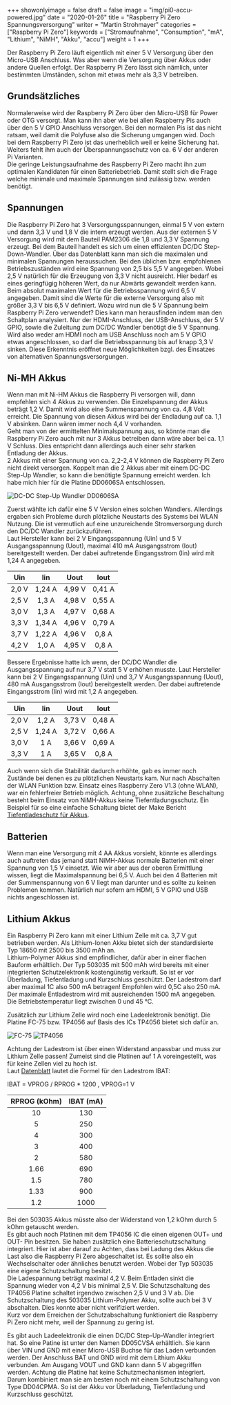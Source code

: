 ﻿+++
showonlyimage = false
draft = false
image = "img/pi0-accu-powered.jpg"
date = "2020-01-26"
title = "Raspberry Pi Zero Spannungsversorgung"
writer = "Martin Strohmayer"
categories = ["Raspberry Pi Zero"] 
keywords = ["Stromaufnahme", "Consumption", "mA", "Lithium", "NiMH", "Akku", "accu"]
weight = 1
+++


Der Raspberry Pi Zero läuft eigentlich mit einer 5 V Versorgung über den Micro-USB Anschluss. Was aber wenn die Versorgung über Akkus oder andere Quellen erfolgt. Der Raspberry Pi Zero lässt sich nämlich, unter bestimmten Umständen, schon mit etwas mehr als 3,3 V betreiben.
<!--more-->

## Grundsätzliches

Normalerweise wird der Raspberry Pi Zero über den Micro-USB für Power oder OTG versorgt. Man kann ihn aber wie bei allen Raspberry Pis auch über den 5 V GPIO Anschluss versorgen. Bei den normalen Pis ist das nicht ratsam, weil damit die Polyfuse also die Sicherung umgangen wird. Doch bei dem Raspberry Pi Zero ist das unerheblich weil er keine Sicherung hat. Weiters fehlt ihm auch der Überspannungsschutz von ca. 6 V der anderen Pi Varianten.  
Die geringe Leistungsaufnahme des Raspberry Pi Zero macht ihn zum optimalen Kandidaten für einen Batteriebetrieb. Damit stellt sich die Frage welche minimale und maximale Spannungen sind zulässig bzw. werden benötigt. 


## Spannungen 

Die Raspberry Pi Zero hat 3 Versorgungsspannungen, einmal 5 V von extern und dann 3,3 V und 1,8 V die intern erzeugt werden. Aus der externen 5 V Versorgung wird mit dem Bauteil PAM2306 die 1,8 und 3,3 V Spannung erzeugt. Bei dem Bauteil handelt es sich um einen effizienten DC/DC Step-Down-Wandler. Über das Datenblatt kann man sich die maximalen und minimalen Spannungen heraussuchen. Bei den üblichen bzw. empfohlenen Betriebszuständen wird eine Spannung von 2,5 bis 5,5 V angegeben. Wobei 2,5 V natürlich für die Erzeugung von 3,3 V nicht ausreicht. Hier bedarf es eines geringfügig höheren Wert, da nur Abwärts gewandelt werden kann. Beim absolut maximalen Wert für die Betriebsspannung wird 6,5 V angegeben. Damit sind die Werte für die externe Versorgung also mit größer 3,3 V bis 6,5 V definiert. Wozu wird nun die 5 V Spannung beim Raspberry Pi Zero verwendet? Dies kann man herausfinden indem man den Schaltplan analysiert. Nur der HDMI-Anschluss, der USB-Anschluss, der 5 V GPIO, sowie die Zuleitung zum DC/DC Wandler benötigt die 5 V Spannung.  
Wird also weder am HDMI noch am USB Anschluss noch am 5 V GPIO etwas angeschlossen, so darf die Betriebsspannung bis auf knapp 3,3 V sinken. Diese Erkenntnis eröffnet neue Möglichkeiten bzgl. des Einsatzes von alternativen Spannungsversorgungen. 


## Ni-MH Akkus

Wenn man mit Ni-HM Akkus die Raspberry Pi versorgen will, dann empfehlen sich 4 Akkus zu verwenden. Die Einzelspannung der Akkus beträgt 1,2 V. Damit wird also eine Summenspannung von ca. 4,8 Volt erreicht. Die Spannung von diesen Akkus wird bei der Endladung auf ca. 1,1 V absinken. Dann wären immer noch 4,4 V vorhanden.  
Geht man von der ermittelten Minimalspannung aus, so könnte man die Raspberry Pi Zero auch mit nur 3 Akkus betreiben dann wäre aber bei ca. 1,1 V Schluss. Dies entspricht dann allerdings auch einer sehr starken Entladung der Akkus.  
2 Akkus mit einer Spannung von ca. 2,2-2,4 V können die Raspberry Pi Zero nicht direkt versorgen. Koppelt man die 2 Akkus aber mit einem DC-DC Step-Up Wandler, so kann die benötigte Spannung erreicht werden. Ich habe mich hier für die Platine DD0606SA entschlossen. 

![DC-DC Step-Up Wandler DD0606SA](../../img/DD0606SA.jpg)

Zuerst wählte ich dafür eine 5 V Version eines solchen Wandlers. Allerdings ergaben sich Probleme durch plötzliche Neustarts des Systems bei WLAN Nutzung. Die ist vermutlich auf eine unzureichende Stromversorgung durch den DC/DC Wandler zurückzuführen.  
Laut Hersteller kann bei 2 V Eingangsspannung (Uin) und 5 V Ausgangsspannung (Uout), maximal 410 mA Ausgangsstrom (Iout) bereitgestellt werden. Der dabei auftretende Eingangsstrom (Iin) wird mit 1,24 A angegeben.

|  Uin  |   Iin   |  Uout  |  Iout   |
|:-----:|:-------:|:------:|:-------:|
| 2,0 V | 1,24 A  | 4,99 V |  0,41 A |
| 2,5 V | 1,3 A   | 4,98 V |  0,55 A |
| 3,0 V | 1,3 A   | 4,97 V |  0,68 A |
| 3,3 V | 1,34 A  | 4,96 V |  0,79 A |
| 3,7 V | 1,22 A  | 4,96 V |  0,8 A  |
| 4,2 V | 1,0 A   | 4,95 V |  0,8 A  |


Bessere Ergebnisse hatte ich wenn, der DC/DC Wandler die Ausgangsspannung auf nur 3,7 V statt 5 V erhöhen musste. Laut Hersteller kann bei 2 V Eingangsspannung (Uin) und 3,7 V Ausgangsspannung (Uout), 480 mA Ausgangsstrom (Iout) bereitgestellt werden. Der dabei auftretende Eingangsstrom (Iin) wird mit 1,2 A angegeben.

|  Uin  |  Iin   |  Uout  |  Iout	  |
|:-----:|:------:|:------:|:-------:|
| 2,0 V | 1,2 A  | 3,73 V |  0,48 A |
| 2,5 V | 1,24 A | 3,72 V |  0,66 A |
| 3,0 V | 1 A    | 3,66 V |  0,69 A |
| 3,3 V | 1 A    | 3,65 V |  0,8 A  |


Auch wenn sich die Stabilität dadurch erhöhte, gab es immer noch Zustände bei denen es zu plötzlichen Neustarts kam. Nur nach Abschalten der WLAN Funktion bzw. Einsatz eines Raspberry Zero V1.3 (ohne WLAN), war ein fehlerfreier Betrieb möglich.
Achtung, ohne zusätzliche Beschaltung besteht beim Einsatz von NiMH-Akkus keine Tiefentladungsschutz. Ein Beispiel für so eine einfache Schaltung bietet der Make Bericht [Tiefentladeschutz für Akkus](https://www.heise.de/make/artikel/Tiefentladeschutz-fuer-Akkus-3276794.html).



## Batterien 
 
Wenn man eine Versorgung mit 4 AA Akkus vorsieht, könnte es allerdings auch auftreten das jemand statt NiMH-Akkus normale Batterien mit einer Spannung von 1,5 V einsetzt. Wie wir aber aus der oberen Ermittlung wissen, liegt die Maximalspannung bei 6,5 V. Auch bei den 4 Batterien mit der Summenspannung von 6 V liegt man darunter und es sollte zu keinen Problemen kommen. Natürlich nur sofern am HDMI, 5 V GPIO und USB nichts angeschlossen ist. 
  

## Lithium Akkus

Ein Raspberry Pi Zero kann mit einer Lithium Zelle mit ca. 3,7 V gut betrieben werden. Als Lithium-Ionen Akku bietet sich der standardisierte Typ 18650 mit 2500 bis 3500 mAh an.  
Lithium-Polymer Akkus sind empfindlicher, dafür aber in einer flachen Bauform erhältlich. Der Typ 503035 mit 500 mAh wird bereits mit einer integrierten Schutzelektronik kostengünstig verkauft. So ist er vor Überladung, Tiefentladung und Kurzschluss geschützt. Der Ladestrom darf aber maximal 1C also 500 mA betragen! Empfohlen wird 0,5C also 250 mA. Der maximale Entladestrom wird mit ausreichenden 1500 mA angegeben. Die Betriebstemperatur liegt zwischen 0 und 45 °C.

Zusätzlich zur Lithium Zelle wird noch eine Ladeelektronik benötigt. Die Platine FC-75 bzw. TP4056 auf Basis des ICs TP4056 bietet sich dafür an. 

![FC-75](../../img/FC-75.jpg)
![TP4056](../../img/TP4056.jpg)


Achtung der Ladestrom ist über einen Widerstand anpassbar und muss zur Lithium Zelle passen! Zumeist sind die Platinen auf 1 A voreingestellt, was für keine Zellen viel zu hoch ist.  
Laut [Datenblatt](https://dlnmh9ip6v2uc.cloudfront.net/datasheets/Prototyping/TP4056.pdf) lautet die Formel für den Ladestrom IBAT:

IBAT = VPROG / RPROG * 1200 ,  VPROG=1 V 

| RPROG (kOhm) | IBAT (mA) |
|:----:|:----:| 
| 10   | 130  | 
| 5    | 250  |
| 4    | 300  |
| 3    | 400  |
| 2    | 580  |
| 1.66 | 690  |
| 1.5  | 780  |
| 1.33 | 900  |
| 1.2  | 1000 |

Bei den 503035 Akkus müsste also der Widerstand von 1,2 kOhm durch 5 kOhm getauscht werden.  
Es gibt auch noch Platinen mit dem TP4056 IC die einen eigenen OUT+ und OUT- Pin besitzen. Sie haben zusätzlich eine Batterieschutzschaltung integriert. Hier ist aber darauf zu Achten, dass bei Ladung des Akkus die Last also die Raspberry Pi Zero abgeschaltet ist. Es sollte also ein Wechselschalter oder ähnliches benutzt werden. Wobei der Typ 503035 eine eigene Schutzschaltung besitzt.  
Die Ladespannung beträgt maximal 4,2 V. Beim Entladen sinkt die Spannung wieder von 4,2 V bis minimal 2,5 V. Die Schutzschaltung des TP4056 Platine schaltet irgendwo zwischen 2,5 V und 3 V ab. Die Schutzschaltung des 503035 Lithium-Polymer Akku, sollte auch bei 3 V abschalten. Dies konnte aber nicht verifiziert werden.  
Kurz vor dem Erreichen der Schutzabschaltung funktioniert die Raspberry Pi Zero nicht mehr, weil der Spannung zu gering ist.

Es gibt auch Ladeelektronik die einen DC/DC Step-Up-Wandler integriert hat. So eine Patine ist unter den Namen DD05CVSA erhältlich. Sie kann über VIN und GND mit einer Micro-USB Buchse für das Laden verbunden werden. Der Anschluss BAT und GND wird mit dem Lithium Akku verbunden. Am Ausgang VOUT und GND kann dann 5 V abgegriffen werden. Achtung die Platine hat keine Schutzmechanismen integriert. Darum kombiniert man sie am besten noch mit einem Schutzschaltung von Type DD04CPMA. So ist der Akku vor Überladung, Tiefentladung und Kurzschluss geschützt.
 
